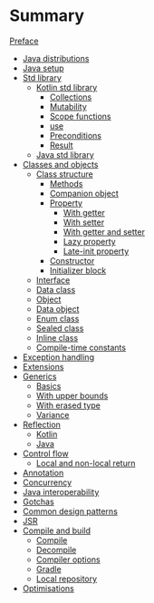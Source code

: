 # Summary

[Preface](./preface.md)

- [Java distributions](./java-distributions.md)
- [Java setup](./java-setup.md)
- [Std library](./std-library/std-library.md)
    - [Kotlin std library](./std-library/kotlin-std-library/kotlin-std-library.md)
        - [Collections](./std-library/kotlin-std-library/collections.md)
        - [Mutability](./std-library/kotlin-std-library/mutability.md)
        - [Scope functions](./std-library/kotlin-std-library/scope-functions.md)
        - [use](./std-library/kotlin-std-library/use.md)
        - [Preconditions]()
        - [Result]()
    - [Java std library](./std-library/java-std-library/index.md)
- [Classes and objects](./classes-and-objects/classes-and-objects.md)
    - [Class structure](./classes-and-objects/class-structure/class.md)
        - [Methods](./classes-and-objects/class-structure/methods.md)
        - [Companion object](./classes-and-objects/class-structure/companion-object.md)
        - [Property](./classes-and-objects/class-structure/property.md)
            - [With getter](./classes-and-objects/class-structure/property-with-getter.md)
            - [With setter](./classes-and-objects/class-structure/property-with-setter.md)
            - [With getter and setter](./classes-and-objects/class-structure/property-with-getter-and-setter.md)
            - [Lazy property](./classes-and-objects/class-structure/lazy-property.md)
            - [Late-init property](./classes-and-objects/class-structure/late-init-property.md)
        - [Constructor](./classes-and-objects/class-structure/constructor.md)
        - [Initializer block](./classes-and-objects/class-structure/initializer-block.md)
    - [Interface](./classes-and-objects/interface.md)
    - [Data class](./classes-and-objects/data-class.md)
    - [Object](./classes-and-objects/object.md)
    - [Data object](./classes-and-objects/data-object.md)
    - [Enum class](./classes-and-objects/enum-class.md)
    - [Sealed class](./classes-and-objects/sealed-class.md)
    - [Inline class](./classes-and-objects/inline-class.md)
    - [Compile-time constants](./classes-and-objects/compile-time-constants.md)
- [Exception handling](./exception-handling.md)
- [Extensions](./extensions.md)
- [Generics](./generics/generics.md)
    - [Basics](./generics/basics.md)
    - [With upper bounds](./generics/upper-bounds.md)
    - [With erased type](./generics/type-erasure.md)
    - [Variance]()
- [Reflection](./reflection/reflection.md)
    - [Kotlin](./reflection/kotlin.md)
    - [Java](./reflection/java.md)
- [Control flow](./control-flow/control-flow.md)
    - [Local and non-local return](./control-flow/local-and-non-local-return.md)
- [Annotation]()
- [Concurrency]()
- [Java interoperability](./java-interoperability.md)
- [Gotchas](./gotchas.md)
- [Common design patterns](./common-design-patterns.md)
- [JSR](./jsr.md)
- [Compile and build](./compile-and-build/compile-and-build.md)
    - [Compile](./compile-and-build/compile.md)
    - [Decompile](./compile-and-build/decompile.md)
    - [Compiler options](./compile-and-build/compiler-options.md)
    - [Gradle]()
    - [Local repository](./local-repository.md)
- [Optimisations](./optimisations.md)
